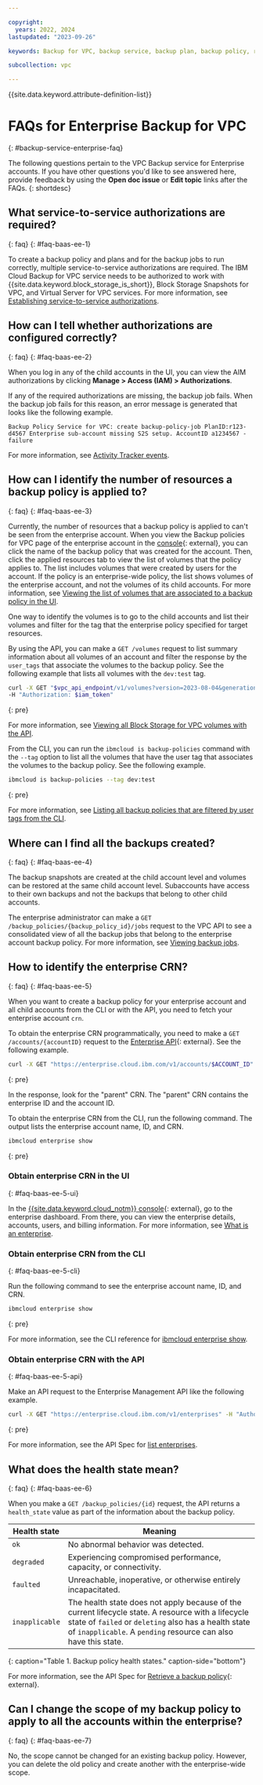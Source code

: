 ```yaml
---

copyright:
  years: 2022, 2024
lastupdated: "2023-09-26"

keywords: Backup for VPC, backup service, backup plan, backup policy, restore, restore volume, restore data, faqs

subcollection: vpc

---
```


{{site.data.keyword.attribute-definition-list}}

# FAQs for Enterprise Backup for VPC
{: #backup-service-enterprise-faq}

The following questions pertain to the VPC Backup service for Enterprise accounts. If you have other questions you'd like to see answered here, provide feedback by using the **Open doc issue** or **Edit topic** links after the FAQs.
{: shortdesc}

## What service-to-service authorizations are required?
{: faq}
{: #faq-baas-ee-1}

To create a backup policy and plans and for the backup jobs to run correctly, multiple service-to-service authorizations are required. The IBM Cloud Backup for VPC service needs to be authorized to work with {{site.data.keyword.block_storage_is_short}}, Block Storage Snapshots for VPC, and Virtual Server for VPC services. For more information, see [Establishing service-to-service authorizations](/docs/vpc?topic=vpc-backup-s2s-auth).

## How can I tell whether authorizations are configured correctly?
{: faq}
{: #faq-baas-ee-2}

When you log in any of the child accounts in the UI, you can view the AIM authorizations by clicking **Manage > Access (IAM) > Authorizations**. 

If any of the required authorizations are missing, the backup job fails. When the backup job fails for this reason, an error message is generated that looks like the following example.

```text
Backup Policy Service for VPC: create backup-policy-job PlanID:r123-d4567 Enterprise sub-account missing S2S setup. AccountID a1234567 -failure
```

For more information, see [Activity Tracker events](/docs/vpc?topic=vpc-at-events).

## How can I identify the number of resources a backup policy is applied to?
{: faq}
{: #faq-baas-ee-3}

Currently, the number of resources that a backup policy is applied to can't be seen from the enterprise account. When you view the Backup policies for VPC page of the enterprise account in the [console](/login){: external}, you can click the name of the backup policy that was created for the account. Then, click the applied resources tab to view the list of volumes that the policy applies to. The list includes volumes that were created by users for the account. If the policy is an enterprise-wide policy, the list shows volumes of the enterprise account, and not the volumes of its child accounts. For more information, see [Viewing the list of volumes that are associated to a backup policy in the UI](/docs/vpc?topic=vpc-backup-view-policies&interface=ui#backup-view-vol-backup-policies).

One way to identify the volumes is to go to the child accounts and list their volumes and filter for the tag that the enterprise policy specified for target resources.

By using the API, you can make a `GET /volumes` request to list summary information about all volumes of an account and filter the response by the `user_tags` that associate the volumes to the backup policy.
See the following example that lists all volumes with the `dev:test` tag.

```sh
curl -X GET "$vpc_api_endpoint/v1/volumes?version=2023-08-04&generation=2&user_tags=dev:test" \
-H "Authorization: $iam_token"
```
{: pre}

For more information, see [Viewing all Block Storage for VPC volumes with the API](/docs/vpc?topic=vpc-viewing-block-storage&interface=api#viewall-vol-api).

From the CLI, you can run the `ibmcloud is backup-policies` command with the `--tag` option to list all the volumes that have the user tag that associates the volumes to the backup policy. See the following example.

```sh
ibmcloud is backup-policies --tag dev:test
```
{: pre}

For more information, see [Listing all backup policies that are filtered by user tags from the CLI](/docs/vpc?topic=vpc-backup-view-policies&interface=cli#backup-view-all-filter-by-tags-cli). 

## Where can I find all the backups created?
{: faq}
{: #faq-baas-ee-4}

The backup snapshots are created at the child account level and volumes can be restored at the same child account level. Subaccounts have access to their own backups and not the backups that belong to other child accounts.

The enterprise administrator can make a `GET /backup_policies/{backup_policy_id}/jobs` request to the VPC API to see a consolidated view of all the backup jobs that belong to the enterprise account backup policy. For more information, see [Viewing backup jobs](/docs/vpc?topic=vpc-backup-view-policy-jobs).

## How to identify the enterprise CRN?
{: faq}
{: #faq-baas-ee-5}

When you want to create a backup policy for your enterprise account and all child accounts from the CLI or with the API, you need to fetch your enterprise account `crn`.  

To obtain the enterprise CRN programmatically, you need to make a `GET /accounts/{accountID}` request to the [Enterprise API](/apidocs/enterprise-apis/enterprise#get-account){: external}. See the following example.

```sh
curl -X GET "https://enterprise.cloud.ibm.com/v1/accounts/$ACCOUNT_ID" -H "Authorization: Bearer <IAM_Token>" -H 'Content-Type: application/json'
```
{: pre}

In the response, look for the "parent" CRN. The "parent" CRN contains the enterprise ID and the account ID.

To obtain the enterprise CRN from the CLI, run the following command. The output lists the enterprise account name, ID, and CRN.

```sh
ibmcloud enterprise show
```
{: pre}

### Obtain enterprise CRN in the UI
{: #faq-baas-ee-5-ui}

In the [{{site.data.keyword.cloud_notm}} console](/login){: external}, go to the enterprise dashboard. From there, you can view the enterprise details, accounts, users, and billing information. For more information, see [What is an enterprise](https://test.cloud.ibm.com/docs/secure-enterprise?topic=secure-enterprise-what-is-enterprise).

### Obtain enterprise CRN from the CLI
{: #faq-baas-ee-5-cli}

Run the following command to see the enterprise account name, ID, and CRN.

   ```sh
   ibmcloud enterprise show
   ```
   {: pre}

For more information, see the CLI reference for [ibmcloud enterprise show](/docs/secure-enterprise?topic=secure-enterprise-ibmcloud_enterprise#ibmcloud_enterprise_show).

### Obtain enterprise CRN with the API
{: #faq-baas-ee-5-api}

Make an API request to the Enterprise Management API like the following example.

```sh
curl -X GET "https://enterprise.cloud.ibm.com/v1/enterprises" -H "Authorization: Bearer <IAM_Token>" -H 'Content-Type: application/json'
```
{: pre}

For more information, see the API Spec for [list enterprises](/apidocs/enterprise-apis/enterprise#list-enterprises).

## What does the health state mean?
{: faq}
{: #faq-baas-ee-6}

When you make a `GET /backup_policies/{id}` request, the API returns a `health_state` value as part of the information about the backup policy.

| Health state | Meaning |
|--------------|---------|
|`ok`| No abnormal behavior was detected. |
|`degraded`| Experiencing compromised performance, capacity, or connectivity. |
|`faulted`| Unreachable, inoperative, or otherwise entirely incapacitated. |
|`inapplicable` | The health state does not apply because of the current lifecycle state. A resource with a lifecycle state of `failed` or `deleting` also has a health state of `inapplicable`. A `pending` resource can also have this state.|
{: caption="Table 1. Backup policy health states." caption-side="bottom"}

For more information, see the API Spec for [Retrieve a backup policy](/apidocs/vpc/latest#get-backup-policy){: external}.

## Can I change the scope of my backup policy to apply to all the accounts within the enterprise?
{: faq}
{: #faq-baas-ee-7}

No, the scope cannot be changed for an existing backup policy. However, you can delete the old policy and create another with the enterprise-wide scope.

